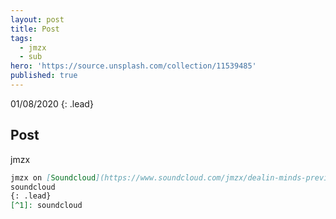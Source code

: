 ```yaml
---
layout: post
title: Post
tags:
  - jmzx
  - sub
hero: 'https://source.unsplash.com/collection/11539485'
published: true
---
```

01/08/2020
{: .lead}
## Post
jmzx
```markdown
jmzx on [Soundcloud](https://www.soundcloud.com/jmzx/dealin-minds-preview)
soundcloud
{: .lead}
[^1]: soundcloud
```
